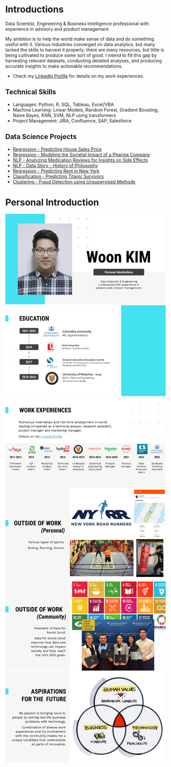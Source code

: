# Introductions

Data Scientist, Engineering & Business Intelligence professional with experience in advisory and product management.

My ambition is to help the world make sense of data and do something useful with it.
Various industries converged on data analytics, but many lacked the skills to harvest it properly; there are many resources, but little is being cultivated to produce some sort of good.
I intend to fill this gap by harvesting relevant datasets, conducting detailed analyses, and producing accurate insights to make actionable recommendations.


* Check my [LinkedIn Profile](https://www.linkedin.com/in/woonsup-kim) for details on my work experiences.

## Technical Skills
* Languages: Python, R, SQL, Tableau, Excel/VBA
* Machine Learning: Linear Models, Random Forest, Gradient Boosting, Naive Bayes, KNN, SVM, NLP using transformers
* Project Management: JIRA, Confluence, SAP, Salesforce

## Data Science Projects
* [Regression - Predicting House Sales Price](https://github.com/woonsupkim/HouseSalesPrice_Prediction)
* [Regression - Modeling the Societal Impact of a Pharma Company](https://github.com/woonsupkim/BurdenofCare)
* [NLP - Analyzing Medication Reviews for Insights on Side Effects](https://github.com/woonsupkim/DrugReview)
* [NLP - Data Story - History of Philosophy](https://github.com/woonsupkim/NLP_Philosophy_DataStory)
* [Regression - Predicting Rent in New York](https://github.com/woonsupkim/Predicting_Rent_in_NY)
* [Classification - Predicting Titanic Survivors](https://github.com/woonsupkim/Titanic)
* [Clustering - Fraud Detection using Unsupervised Methods](https://github.com/woonsupkim/Fraud_Detection)


# Personal Introduction

![1](https://github.com/woonsupkim/woonsupkim/blob/main/PersonalIntroduction/PersonalIntro2/Slide1.png)
![1](https://github.com/woonsupkim/woonsupkim/blob/main/PersonalIntroduction/PersonalIntro2/Slide2.png)
![1](https://github.com/woonsupkim/woonsupkim/blob/main/PersonalIntroduction/PersonalIntro2/Slide3.png)
![1](https://github.com/woonsupkim/woonsupkim/blob/main/PersonalIntroduction/PersonalIntro2/Slide4.png)
![1](https://github.com/woonsupkim/woonsupkim/blob/main/PersonalIntroduction/PersonalIntro2/Slide5.png)
![1](https://github.com/woonsupkim/woonsupkim/blob/main/PersonalIntroduction/PersonalIntro2/Slide6.png)


